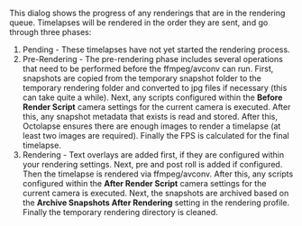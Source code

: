 This dialog shows the progress of any renderings that are in the rendering queue.  Timelapses will be rendered in the order they are sent, and go through three phases:

1.  Pending - These timelapses have not yet started the rendering process.
2.  Pre-Rendering - The pre-rendering phase includes several operations that need to be performed before the ffmpeg/avconv can run.  First, snapshots are copied from the temporary snapshot folder to the temporary rendering folder and converted to jpg files if necessary (this can take quite a while).  Next, any scripts configured within the **Before Render Script** camera settings for the current camera is executed.  After this, any snapshot metadata that exists is read and stored.  After this, Octolapse ensures there are enough images to render a timelapse (at least two images are required).  Finally the FPS is calculated for the final timelapse.
3.  Rendering - Text overlays are added first, if they are configured within your rendering settings.  Next, pre and post roll is added if configured.  Then the timelapse is rendered via ffmpeg/avconv.  After this, any scripts configured within the **After Render Script** camera settings for the current camera is executed.  Next, the snapshots are archived based on the **Archive Snapshots After Rendering** setting in the rendering profile.  Finally the temporary rendering directory is cleaned.
